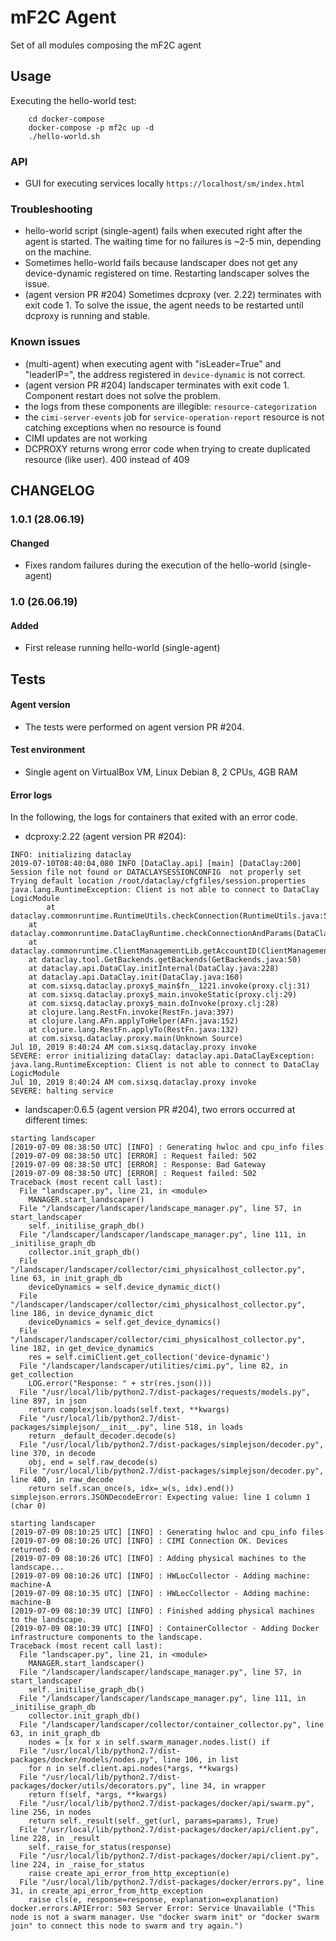 # mF2C Agent

Set of all modules composing the mF2C agent

## Usage

Executing the hello-world test:

        cd docker-compose
        docker-compose -p mf2c up -d
        ./hello-world.sh

### API

 - GUI for executing services locally `https://localhost/sm/index.html`

### Troubleshooting

 - hello-world script (single-agent) fails when executed right after the agent is started. The waiting time for no failures is ~2-5 min, depending on the machine.
 - Sometimes hello-world fails because landscaper does not get any device-dynamic registered on time. Restarting landscaper solves the issue.
 - (agent version PR #204) Sometimes dcproxy (ver. 2.22) terminates with exit code 1. To solve the issue, the agent needs to be restarted until dcproxy is running and stable.

### Known issues

 - (multi-agent) when executing agent with "isLeader=True" and "leaderIP=", the address registered in `device-dynamic` is not correct.
 - (agent version PR #204) landscaper terminates with exit code 1. Component restart does not solve the problem.
 - the logs from these components are illegible: `resource-categorization`
 - the `cimi-server-events` job for `service-operation-report` resource is not catching exceptions when no resource is found
 - CIMI updates are not working
 - DCPROXY returns wrong error code when trying to create duplicated resource (like user). 400 instead of 409
 
## CHANGELOG

### 1.0.1 (28.06.19)

#### Changed

 - Fixes random failures during the execution of the hello-world (single-agent)

### 1.0 (26.06.19)

#### Added

 - First release running hello-world (single-agent) 

## Tests

#### Agent version
- The tests were performed on agent version PR #204.  

#### Test environment
- Single agent on VirtualBox VM, Linux Debian 8, 2 CPUs, 4GB RAM

#### Error logs 
In the following, the logs for containers that exited with an error code.
- dcproxy:2.22 (agent version PR #204):  
```
INFO: initializing dataclay  
2019-07-10T08:40:04,080 INFO [DataClay.api] [main] [DataClay:200] Session file not found or DATACLAYSESSIONCONFIG  not properly set Trying default location /root/dataclay/cfgfiles/session.properties  
java.lang.RuntimeException: Client is not able to connect to DataClay LogicModule  
        at dataclay.commonruntime.RuntimeUtils.checkConnection(RuntimeUtils.java:50)
	at dataclay.commonruntime.DataClayRuntime.checkConnectionAndParams(DataClayRuntime.java:710)  
	at dataclay.commonruntime.ClientManagementLib.getAccountID(ClientManagementLib.java:252)  
	at dataclay.tool.GetBackends.getBackends(GetBackends.java:50)  
	at dataclay.api.DataClay.initInternal(DataClay.java:228)  
	at dataclay.api.DataClay.init(DataClay.java:160)  
	at com.sixsq.dataclay.proxy$_main$fn__1221.invoke(proxy.clj:31)  
	at com.sixsq.dataclay.proxy$_main.invokeStatic(proxy.clj:29)  
	at com.sixsq.dataclay.proxy$_main.doInvoke(proxy.clj:28)  
	at clojure.lang.RestFn.invoke(RestFn.java:397)  
	at clojure.lang.AFn.applyToHelper(AFn.java:152)  
	at clojure.lang.RestFn.applyTo(RestFn.java:132)  
	at com.sixsq.dataclay.proxy.main(Unknown Source)  
Jul 10, 2019 8:40:24 AM com.sixsq.dataclay.proxy invoke  
SEVERE: error initializing dataClay: dataclay.api.DataClayException: java.lang.RuntimeException: Client is not able to connect to DataClay LogicModule  
Jul 10, 2019 8:40:24 AM com.sixsq.dataclay.proxy invoke  
SEVERE: halting service
```
- landscaper:0.6.5 (agent version PR #204), two errors occurred at different times:
```
starting landscaper
[2019-07-09 08:38:50 UTC] [INFO] : Generating hwloc and cpu_info files 
[2019-07-09 08:38:50 UTC] [ERROR] : Request failed: 502 
[2019-07-09 08:38:50 UTC] [ERROR] : Response: Bad Gateway 
[2019-07-09 08:38:50 UTC] [ERROR] : Request failed: 502 
Traceback (most recent call last):
  File "landscaper.py", line 21, in <module>
    MANAGER.start_landscaper()
  File "/landscaper/landscaper/landscape_manager.py", line 57, in start_landscaper
    self._initilise_graph_db()
  File "/landscaper/landscaper/landscape_manager.py", line 111, in _initilise_graph_db
    collector.init_graph_db()
  File "/landscaper/landscaper/collector/cimi_physicalhost_collector.py", line 63, in init_graph_db
    deviceDynamics = self.device_dynamic_dict()
  File "/landscaper/landscaper/collector/cimi_physicalhost_collector.py", line 186, in device_dynamic_dict
    deviceDynamics = self.get_device_dynamics()
  File "/landscaper/landscaper/collector/cimi_physicalhost_collector.py", line 182, in get_device_dynamics
    res = self.cimiClient.get_collection('device-dynamic')
  File "/landscaper/landscaper/utilities/cimi.py", line 82, in get_collection
    LOG.error("Response: " + str(res.json()))
  File "/usr/local/lib/python2.7/dist-packages/requests/models.py", line 897, in json
    return complexjson.loads(self.text, **kwargs)
  File "/usr/local/lib/python2.7/dist-packages/simplejson/__init__.py", line 518, in loads
    return _default_decoder.decode(s)
  File "/usr/local/lib/python2.7/dist-packages/simplejson/decoder.py", line 370, in decode
    obj, end = self.raw_decode(s)
  File "/usr/local/lib/python2.7/dist-packages/simplejson/decoder.py", line 400, in raw_decode
    return self.scan_once(s, idx=_w(s, idx).end())
simplejson.errors.JSONDecodeError: Expecting value: line 1 column 1 (char 0)
```

```
starting landscaper
[2019-07-09 08:10:25 UTC] [INFO] : Generating hwloc and cpu_info files 
[2019-07-09 08:10:26 UTC] [INFO] : CIMI Connection OK. Devices returned: 0 
[2019-07-09 08:10:26 UTC] [INFO] : Adding physical machines to the landscape... 
[2019-07-09 08:10:26 UTC] [INFO] : HWLocCollector - Adding machine: machine-A 
[2019-07-09 08:10:35 UTC] [INFO] : HWLocCollector - Adding machine: machine-B 
[2019-07-09 08:10:39 UTC] [INFO] : Finished adding physical machines to the landscape. 
[2019-07-09 08:10:39 UTC] [INFO] : ContainerCollector - Adding Docker infrastructure components to the landscape. 
Traceback (most recent call last):
  File "landscaper.py", line 21, in <module>
    MANAGER.start_landscaper()
  File "/landscaper/landscaper/landscape_manager.py", line 57, in start_landscaper
    self._initilise_graph_db()
  File "/landscaper/landscaper/landscape_manager.py", line 111, in _initilise_graph_db
    collector.init_graph_db()
  File "/landscaper/landscaper/collector/container_collector.py", line 63, in init_graph_db
    nodes = [x for x in self.swarm_manager.nodes.list() if
  File "/usr/local/lib/python2.7/dist-packages/docker/models/nodes.py", line 106, in list
    for n in self.client.api.nodes(*args, **kwargs)
  File "/usr/local/lib/python2.7/dist-packages/docker/utils/decorators.py", line 34, in wrapper
    return f(self, *args, **kwargs)
  File "/usr/local/lib/python2.7/dist-packages/docker/api/swarm.py", line 256, in nodes
    return self._result(self._get(url, params=params), True)
  File "/usr/local/lib/python2.7/dist-packages/docker/api/client.py", line 228, in _result
    self._raise_for_status(response)
  File "/usr/local/lib/python2.7/dist-packages/docker/api/client.py", line 224, in _raise_for_status
    raise create_api_error_from_http_exception(e)
  File "/usr/local/lib/python2.7/dist-packages/docker/errors.py", line 31, in create_api_error_from_http_exception
    raise cls(e, response=response, explanation=explanation)
docker.errors.APIError: 503 Server Error: Service Unavailable ("This node is not a swarm manager. Use "docker swarm init" or "docker swarm join" to connect this node to swarm and try again.")
```






